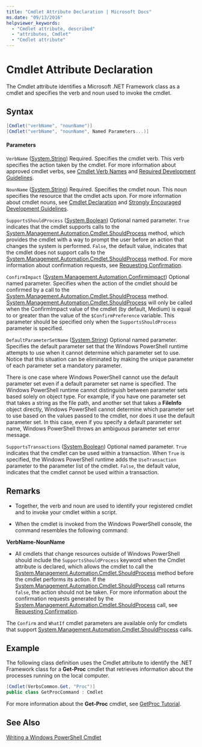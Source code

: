 ```yaml
---
title: "Cmdlet Attribute Declaration | Microsoft Docs"
ms.date: "09/13/2016"
helpviewer_keywords:
  - "Cmdlet attribute, described"
  - "attributes, Cmdlet"
  - "Cmdlet attribute"
---
```

# Cmdlet Attribute Declaration

The Cmdlet attribute identifies a Microsoft .NET Framework class as a cmdlet and specifies the verb and noun used to invoke the cmdlet.

## Syntax

```csharp
[Cmdlet("verbName", "nounName")]
[Cmdlet("verbName", "nounName", Named Parameters...)]
```

#### Parameters

`VerbName` ([System.String](/dotnet/api/System.String))
Required. Specifies the cmdlet verb. This verb specifies the action taken by the cmdlet. For more information about approved cmdlet verbs, see [Cmdlet Verb Names](./approved-verbs-for-windows-powershell-commands.md) and [Required Development Guidelines](./required-development-guidelines.md).

`NounName` ([System.String](/dotnet/api/System.String))
Required. Specifies the cmdlet noun. This noun specifies the resource that the cmdlet acts upon. For more information about cmdlet nouns, see [Cmdlet Declaration](./cmdlet-class-declaration.md) and [Strongly Encouraged Development Guidelines](./strongly-encouraged-development-guidelines.md).

`SupportsShouldProcess` ([System.Boolean](/dotnet/api/System.Boolean))
Optional named parameter. `True` indicates that the cmdlet supports calls to the [System.Management.Automation.Cmdlet.ShouldProcess](/dotnet/api/System.Management.Automation.Cmdlet.ShouldProcess) method, which provides the cmdlet with a way to prompt the user before an action that changes the system is performed. `False`, the default value, indicates that the cmdlet does not support calls to the [System.Management.Automation.Cmdlet.ShouldProcess](/dotnet/api/System.Management.Automation.Cmdlet.ShouldProcess) method. For more information about confirmation requests, see [Requesting Confirmation](./requesting-confirmation-from-cmdlets.md).

`ConfirmImpact` ([System.Management.Automation.Confirmimpact](/dotnet/api/System.Management.Automation.ConfirmImpact))
Optional named parameter. Specifies when the action of the cmdlet should be confirmed by a call to the [System.Management.Automation.Cmdlet.ShouldProcess](/dotnet/api/System.Management.Automation.Cmdlet.ShouldProcess) method. [System.Management.Automation.Cmdlet.ShouldProcess](/dotnet/api/System.Management.Automation.Cmdlet.ShouldProcess) will only be called when the ConfirmImpact value of the cmdlet (by default, Medium) is equal to or greater than the value of the `$ConfirmPreference` variable. This parameter should be specified only when the `SupportsShouldProcess` parameter is specified.

`DefaultParameterSetName` ([System.String](/dotnet/api/System.String))
Optional named parameter. Specifies the default parameter set that the Windows PowerShell runtime attempts to use when it cannot determine which parameter set to use. Notice that this situation can be eliminated by making the unique parameter of each parameter set a mandatory parameter.

There is one case where Windows PowerShell cannot use the default parameter set even if a default parameter set name is specified. The Windows PowerShell runtime cannot distinguish between parameter sets based solely on object type. For example, if you have one parameter set that takes a string as the file path, and another set that takes a **FileInfo** object directly, Windows PowerShell cannot determine which parameter set to use based on the values passed to the cmdlet, nor does it use the default parameter set. In this case, even if you specify a default parameter set name, Windows PowerShell throws an ambiguous parameter set error message.

`SupportsTransactions` ([System.Boolean](/dotnet/api/System.Boolean))
Optional named parameter. `True` indicates that the cmdlet can be used within a transaction. When `True` is specified, the Windows PowerShell runtime adds the `UseTransaction` parameter to the parameter list of the cmdlet. `False`, the default value, indicates that the cmdlet cannot be used within a transaction.

## Remarks

- Together, the verb and noun are used to identify your registered cmdlet and to invoke your cmdlet within a script.

- When the cmdlet is invoked from the Windows PowerShell console, the command resembles the following command:

**VerbName-NounName**

- All cmdlets that change resources outside of Windows PowerShell should include the `SupportsShouldProcess` keyword when the Cmdlet attribute is declared, which allows the cmdlet to call the [System.Management.Automation.Cmdlet.ShouldProcess](/dotnet/api/System.Management.Automation.Cmdlet.ShouldProcess) method before the cmdlet performs its action. If the [System.Management.Automation.Cmdlet.ShouldProcess](/dotnet/api/System.Management.Automation.Cmdlet.ShouldProcess) call returns `false`, the action should not be taken. For more information about the confirmation requests generated by the [System.Management.Automation.Cmdlet.ShouldProcess](/dotnet/api/System.Management.Automation.Cmdlet.ShouldProcess) call, see [Requesting Confirmation](./requesting-confirmation-from-cmdlets.md).

The `Confirm` and `WhatIf` cmdlet parameters are available only for cmdlets that support [System.Management.Automation.Cmdlet.ShouldProcess](/dotnet/api/System.Management.Automation.Cmdlet.ShouldProcess) calls.

## Example

The following class definition uses the Cmdlet attribute to identify the .NET Framework class for a **Get-Proc** cmdlet that retrieves information about the processes running on the local computer.

```csharp
[Cmdlet(VerbsCommon.Get, "Proc")]
public class GetProcCommand : Cmdlet
```

For more information about the **Get-Proc** cmdlet, see [GetProc Tutorial](./getproc-tutorial.md).

## See Also

[Writing a Windows PowerShell Cmdlet](./writing-a-windows-powershell-cmdlet.md)
